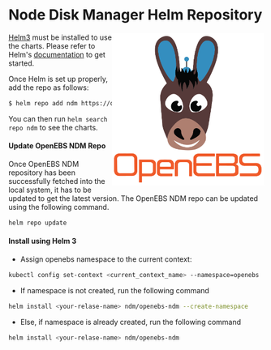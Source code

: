 # Node Disk Manager Helm Repository

<img width="300" align="right" alt="OpenEBS Logo" src="https://raw.githubusercontent.com/cncf/artwork/master/projects/openebs/stacked/color/openebs-stacked-color.png" xmlns="http://www.w3.org/1999/html">

[Helm3](https://helm.sh) must be installed to use the charts.
Please refer to Helm's [documentation](https://helm.sh/docs/) to get started.

Once Helm is set up properly, add the repo as follows:

```bash
$ helm repo add ndm https://openebs.github.io/node-disk-manager
```

You can then run `helm search repo ndm` to see the charts.

#### Update OpenEBS NDM Repo

Once OpenEBS NDM repository has been successfully fetched into the local system, it has to be updated to get the latest version. The OpenEBS NDM repo can be updated using the following command.

```bash
helm repo update
```

#### Install using Helm 3

- Assign openebs namespace to the current context:
```bash
kubectl config set-context <current_context_name> --namespace=openebs
```

- If namespace is not created, run the following command
```bash
helm install <your-relase-name> ndm/openebs-ndm --create-namespace
```
- Else, if namespace is already created, run the following command
```bash
helm install <your-relase-name> ndm/openebs-ndm
```

